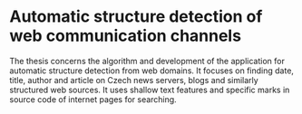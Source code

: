 # Automatic structure detection of web communication channels

The thesis concerns the algorithm and development of the application for automatic structure detection from web domains. It focuses on finding date, title, author and article on Czech news servers, blogs and similarly structured web sources. It uses shallow text features and specific marks in source code of internet pages for searching.
